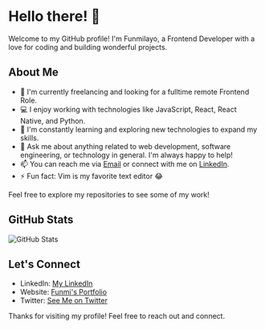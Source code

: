 # Hello there! 👋

Welcome to my GitHub profile! I'm Funmilayo, a Frontend Developer with a love for coding and building wonderful projects.

## About Me

- 🚀 I'm currently freelancing and looking for a fulltime remote Frontend Role.
- 💻 I enjoy working with technologies like JavaScript, React, React Native, and Python.
- 🌱 I'm constantly learning and exploring new technologies to expand my skills.
- 💬 Ask me about anything related to web development, software engineering, or technology in general. I'm always happy to help!
- 📫 You can reach me via [Email](mailto:fayemi.funmilayo55@gmail.con) or connect with me on [LinkedIn](https://www.linkedin.com/in/yourprofile).
- ⚡ Fun fact: Vim is my favorite text editor 😂




Feel free to explore my repositories to see some of my work!

## GitHub Stats

![GitHub Stats](https://github-readme-stats.vercel.app/api?username=Debbie-alt&show_icons=true&theme=github)


## Let's Connect

- LinkedIn: [My LinkedIn](https://www.linkedin.com/in/yourprofile)
- Website: [Funmi's Portfolio](https://funmi-folio.vercel.app)
- Twitter: [See Me on Twitter](https://twitter.com/Funmi565)

Thanks for visiting my profile! Feel free to reach out and connect.
